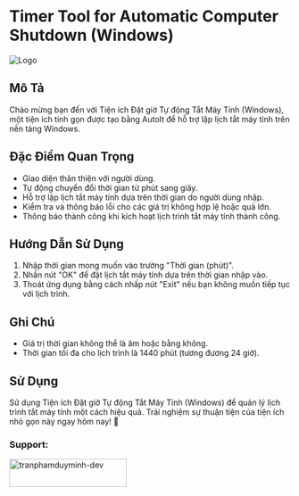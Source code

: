 
# Timer Tool for Automatic Computer Shutdown (Windows)

![Logo](https://github.com/tranphamduyminh-dev/tranphamduyminh-dev.github.io/blob/main/logo_-removebg-preview.ico)

## Mô Tả

Chào mừng bạn đến với Tiện ích Đặt giờ Tự động Tắt Máy Tính (Windows), một tiện ích tinh gọn được tạo bằng AutoIt để hỗ trợ lập lịch tắt máy tính trên nền tảng Windows.

## Đặc Điểm Quan Trọng

- Giao diện thân thiện với người dùng.
- Tự động chuyển đổi thời gian từ phút sang giây.
- Hỗ trợ lập lịch tắt máy tính dựa trên thời gian do người dùng nhập.
- Kiểm tra và thông báo lỗi cho các giá trị không hợp lệ hoặc quá lớn.
- Thông báo thành công khi kích hoạt lịch trình tắt máy tính thành công.

## Hướng Dẫn Sử Dụng

1. Nhập thời gian mong muốn vào trường "Thời gian (phút)".
2. Nhấn nút "OK" để đặt lịch tắt máy tính dựa trên thời gian nhập vào.
3. Thoát ứng dụng bằng cách nhấp nút "Exit" nếu bạn không muốn tiếp tục với lịch trình.

## Ghi Chú

- Giá trị thời gian không thể là âm hoặc bằng không.
- Thời gian tối đa cho lịch trình là 1440 phút (tương đương 24 giờ).

## Sử Dụng

Sử dụng Tiện ích Đặt giờ Tự động Tắt Máy Tính (Windows) để quản lý lịch trình tắt máy tính một cách hiệu quả. Trải nghiệm sự thuận tiện của tiện ích nhỏ gọn này ngay hôm nay! 🚀


<h3 align="left">Support:</h3>
<p><a href="https://tranphamduyminh-dev.github.io/"> <img align="left" src="https://cdn.buymeacoffee.com/buttons/v2/default-yellow.png" height="50" width="210" alt="tranphamduyminh-dev" /></a></p><br><br>




